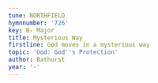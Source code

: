```yaml
---
tune: NORTHFIELD
hymnnumber: '726'
key: B♭ Major
title: Mysterious Way
firstline: God moves in a mysterious way
topic: 'God: God''s Protection'
author: Bathurst
year: '-'
---
```


